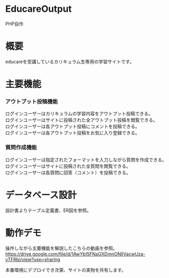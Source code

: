# EducareOutput
PHP自作
# 概要
educareを受講しているカリキュラム生専用の学習サイトです。
# 主要機能
### アウトプット投稿機能
ログインユーザーはカリキュラムの学習内容をアウトプット投稿できる。<br>
ログインユーザーはサイトに投稿された全アウトプット投稿を閲覧できる。<br>
ログインユーザーは各アウトプット投稿にコメントを投稿できる。<br>
ログインユーザーは各アウトプット投稿をお気に入り登録できる。<br>
### 質問作成機能
ログインユーザーは指定されたフォーマットを入力しながら質問を作成できる。<br>
ログインユーザーはサイトに投稿された全質問を閲覧できる。<br>
ログインユーザーは各質問に回答（コメント）を投稿できる。<br>
# データベース設計
設計書よりテーブル定義書、ER図を参照。
# 動作デモ
操作しながら主要機能を解説したこちらの動画を参照。<br>
https://drive.google.com/file/d/1AwYbI5FNaGXDmnONlIVacwUza-vTFRbj/view?usp=sharing<br>

本番環境にデプロイでき次第、サイトの実物を共有します。
